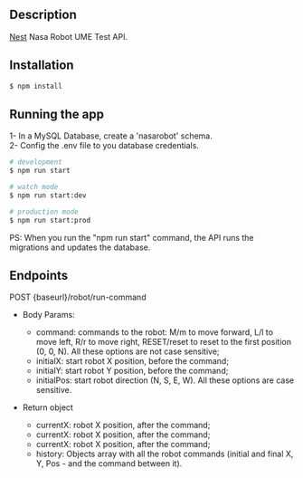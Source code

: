 ## Description

[Nest](https://github.com/nestjs/nest) Nasa Robot UME Test API.

## Installation

```bash
$ npm install
```

## Running the app

1- In a MySQL Database, create a 'nasarobot' schema. <br />
2- Config the .env file to you database credentials.

```bash
# development
$ npm run start

# watch mode
$ npm run start:dev

# production mode
$ npm run start:prod
```

PS: When you run the "npm run start" command, the API runs the migrations and updates the database.

## Endpoints

POST {baseurl}/robot/run-command

 - Body Params:
   * command: commands to the robot: M/m to move forward, L/l to move left, R/r to move right, RESET/reset to reset to the first position (0, 0, N). All these options are not case sensitive;
   * initialX: start robot X position, before the command;
   * initialY: start robot Y position, before the command;
   * initialPos: start robot direction (N, S, E, W). All these options are case sensitive.

 - Return object
   * currentX: robot X position, after the command;
   * currentX: robot X position, after the command;
   * currentX: robot X position, after the command;
   * history: Objects array with all the robot commands (initial and final X, Y, Pos - and the command between it).
